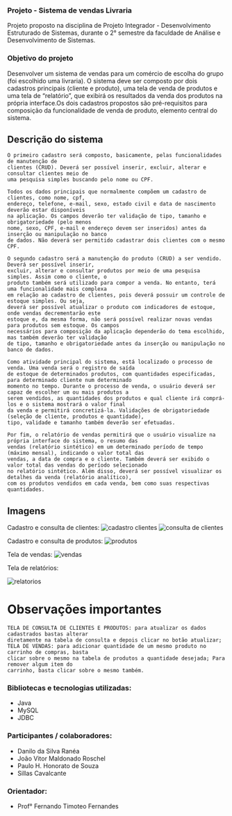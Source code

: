 ### Projeto - Sistema de vendas Livraria
Projeto proposto na disciplina de Projeto Integrador - Desenvolvimento Estruturado de Sistemas, 
durante o 2° semestre da faculdade de Análise e Desenvolvimento de Sistemas.


### Objetivo do projeto
Desenvolver um sistema de vendas para um comércio de escolha do grupo (foi escolhido uma livraria).
O sistema deve ser composto por dois cadastros principais (cliente e produto), uma tela de venda 
de produtos e uma tela de “relatório”, que exibirá os resultados da venda dos produtos na própria 
interface.Os dois cadastros propostos são pré-requisitos para composição da funcionalidade de venda 
de produto, elemento central do sistema. 

## Descrição do sistema
	O primeiro cadastro será composto, basicamente, pelas funcionalidades de manutenção de 
	clientes (CRUD). Deverá ser possível inserir, excluir, alterar e consultar clientes meio de 
	uma pesquisa simples buscando pelo nome ou CPF.
	
	Todos os dados principais que normalmente compõem um cadastro de clientes, como nome, cpf, 
	endereço, telefone, e-mail, sexo, estado civil e data de nascimento deverão estar disponíveis 
	na aplicação. Os campos deverão ter validação de tipo, tamanho e obrigatoriedade (pelo menos 
	nome, sexo, CPF, e-mail e endereço devem ser inseridos) antes da inserção ou manipulação no banco
	de dados. Não deverá ser permitido cadastrar dois clientes com o mesmo CPF.
	
	O segundo cadastro será a manutenção do produto (CRUD) a ser vendido. Deverá ser possível inserir, 
	excluir, alterar e consultar produtos por meio de uma pesquisa simples. Assim como o cliente, o 
	produto também será utilizado para compor a venda. No entanto, terá uma funcionalidade mais complexa 
	em relação ao cadastro de clientes, pois deverá possuir um controle de estoque simples. Ou seja, 
	deverá ser possível atualizar o produto com indicadores de estoque, onde vendas decrementarão este 
	estoque e, da mesma forma, não será possível realizar novas vendas para produtos sem estoque. Os campos
	necessários para composição da aplicação dependerão do tema escolhido, mas também deverão ter validação 
	de tipo, tamanho e obrigatoriedade antes da inserção ou manipulação no banco de dados.
	
	Como atividade principal do sistema, está localizado o processo de venda. Uma venda será o registro de saída
	de estoque de determinados produtos, com quantidades especificadas, para determinado cliente num determinado
	momento no tempo. Durante o processo de venda, o usuário deverá ser capaz de escolher um ou mais produtos a 
	serem vendidos, as quantidades dos produtos e qual cliente irá comprá-los e o sistema mostrará o valor final 
	da venda e permitirá concretizá-la. Validações de obrigatoriedade (seleção de cliente, produtos e quantidade),
	tipo, validade e tamanho também deverão ser efetuadas.
	
	Por fim, o relatório de vendas permitirá que o usuário visualize na própria interface do sistema, o resumo das 
	vendas (relatório sintético) em um determinado período de tempo (máximo mensal), indicando o valor total das 
	vendas, a data de compra e o cliente. Também deverá ser exibido o valor total das vendas do período selecionado 
	no relatório sintético. Além disso, deverá ser possível visualizar os detalhes da venda (relatório analítico), 
	com os produtos vendidos em cada venda, bem como suas respectivas quantidades.

## Imagens
Cadastro e consulta de clientes:
![cadastro clientes](https://i.imgur.com/xxN7epe.jpeg "cadastro clientes")
![consulta de clientes](https://i.imgur.com/vRFEG7x.jpg "consulta de clientes")

Cadastro e consulta de produtos:
![produtos](https://i.imgur.com/8CMvCvr.jpeg "produtos")

Tela de vendas:
![vendas](https://i.imgur.com/DVZeFTV.jpg "vendas")

Tela de relatórios:

![relatorios](https://i.imgur.com/vLkAjlz.jpg "relatorios")

# Observações importantes
	TELA DE CONSULTA DE CLIENTES E PRODUTOS: para atualizar os dados cadastrados bastas alterar 
	diretamente na tabela de consulta e depois clicar no botão atualizar;
	TELA DE VENDAS: para adicionar quantidade de um mesmo produto no carrinho de compras, basta 
	clicar sobre o mesmo na tabela de produtos a quantidade desejada; Para remover algum item do 
	carrinho, basta clicar sobre o mesmo também.

### Bibliotecas e tecnologias utilizadas:
- Java
- MySQL
- JDBC

### Participantes / colaboradores:
 - Danilo da Silva Ranéa
 - João Vitor Maldonado Roschel
 - Paulo H. Honorato de Souza
 - Sillas Cavalcante
 
### Orientador:
 - Prof° Fernando Timoteo Fernandes
